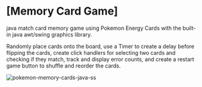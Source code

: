 # [Memory Card Game]
 java match card memory game using Pokemon Energy Cards with the built-in java awt/swing graphics library. 

 Randomly place cards onto the board, use a Timer to create a delay before flipping the cards, create click handlers for selecting two cards and checking if they match, track and display error counts, and create a restart game button to shuffle and reorder the cards.

![pokemon-memory-cards-java-ss](https://github.com/user-attachments/assets/a3c10c0d-b7e7-4e6e-ae42-4ee86ba28e83)

